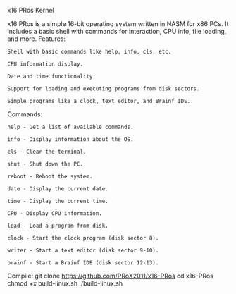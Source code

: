 x16 PRos Kernel

x16 PRos is a simple 16-bit operating system written in NASM for x86 PCs. It includes a basic shell with commands for interaction, CPU info, file loading, and more.
Features:

    Shell with basic commands like help, info, cls, etc.

    CPU information display.

    Date and time functionality.

    Support for loading and executing programs from disk sectors.

    Simple programs like a clock, text editor, and Brainf IDE.

Commands:

    help - Get a list of available commands.

    info - Display information about the OS.

    cls - Clear the terminal.

    shut - Shut down the PC.

    reboot - Reboot the system.

    date - Display the current date.

    time - Display the current time.

    CPU - Display CPU information.

    load - Load a program from disk.

    clock - Start the clock program (disk sector 8).

    writer - Start a text editor (disk sector 9-10).

    brainf - Start a Brainf IDE (disk sector 12-13).


Compile:
    git clone https://github.com/PRoX2011/x16-PRos
    cd x16-PRos
    chmod +x build-linux.sh
    ./build-linux.sh
